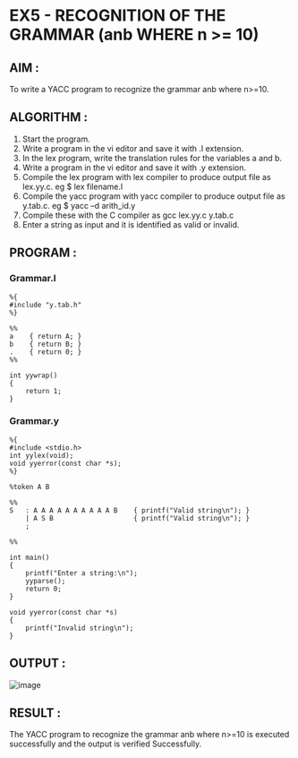 # EX5 - RECOGNITION OF THE GRAMMAR (anb WHERE n >= 10) 
## AIM :
To write a YACC program to recognize the grammar anb where n>=10.
## ALGORITHM :
1.	Start the program.
2.	Write a program in the vi editor and save it with .l extension.
3.	In the lex program, write the translation rules for the variables a and b.
4.	Write a program in the vi editor and save it with .y extension.
5.	Compile the lex program with lex compiler to produce output file as lex.yy.c. eg $ lex filename.l
6.	Compile the yacc program with yacc compiler to produce output file as y.tab.c. eg $ yacc –d arith_id.y
7.	Compile these with the C compiler as gcc lex.yy.c y.tab.c
8.	Enter a string as input and it is identified as valid or invalid.
## PROGRAM :
### Grammar.l
```
%{
#include "y.tab.h"
%}

%%
a    { return A; }  
b    { return B; }  
.    { return 0; } 
%%

int yywrap()
{
    return 1;
}
```
### Grammar.y
```
%{
#include <stdio.h>
int yylex(void);
void yyerror(const char *s);
%}

%token A B

%%
S   : A A A A A A A A A A B    { printf("Valid string\n"); }
    | A S B                    { printf("Valid string\n"); }
    ;

%%

int main()
{
    printf("Enter a string:\n");
    yyparse();
    return 0;
}

void yyerror(const char *s)
{
    printf("Invalid string\n");
}
```
## OUTPUT :
![image](https://github.com/user-attachments/assets/0a2864c6-6153-4fc2-a095-e7843a7f5912)

## RESULT :
The YACC program to recognize the grammar anb where n>=10 is executed successfully and the output is verified Successfully.
